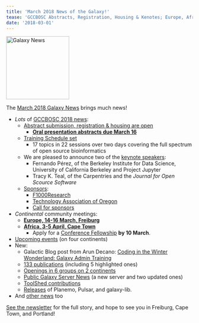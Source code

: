 ```yaml
---
title: 'March 2018 News of the Galaxy!'
tease: 'GCCBOSC Abstracts, Registration, Housing & Kenotes; Europe, Africa, blog, pubs, servers, jobs, ...'
date: '2018-03-01'
---
```

[<img class="float-right" src="/images/galaxy-logos/GalaxyNews.png" alt="Galaxy News" width="170" />](/galaxy-updates/2018-03/)

The [March 2018 Galaxy News](/galaxy-updates/2018-03/) brings much news!

* *Lots* of [GCCBOSC 2018 news](/galaxy-updates/2018-03/#gccbosc-2018):
    * [Abstract submission, registration & housing are open](/galaxy-updates/2018-03/#abstract-submission-registration-and-housing-are-open)
        * **[Oral presentation abstracts due March 16](https://easychair.org/conferences/?conf=gccbosc2018)**
    * [Training Schedule set](/galaxy-updates/2018-03/#training-schedule-set)
        * 17 topics in 22 sessions over two days covering the full spectrum of open source bioinformatics
    * We are pleased to announce two of the [keynote speakers](http://localhost:8080/galaxy-updates/2018-03/#keynote-speakers):
        * Fernando Pérez, of the Berkeley Institute for Data Science, University of California Berkeley and Project Jupyter
        * Tracy K. Teal, of the Carpentries and the *Journal for Open Scource Software*
    * [Sponsors](/galaxy-updates/2018-03/#gccbosc-2018-sponsors):
        * [F1000Research](/galaxy-updates/2018-03/#f1000research)
        * [Technology Association of Oregon](/galaxy-updates/2018-03/#technology-association-of-oregon)
        * [Call for sponsors](/galaxy-updates/2018-03/#call-for-sponsors)
* *Continental* community meetings:
    * [**Europe, 14-16 March, Freiburg**](/galaxy-updates/2018-03/#elixir-galaxy-community-kickoff-and-meeting-march-freiburg)
    * [**Africa, 3-5 April, Cape Town**](/galaxy-updates/2018-03/#galaxy-africa-3-5-april-cape-town)
        * Apply for a [Conference Fellowship](/galaxy-updates/2018-03/#conference-fellowships) **by 10 March**.
* [Upcoming events](/galaxy-updates/2018-03/#upcoming-events) (on four continents)
* New:
    * Galactic Blog post from Arun Decano: [Coding in the Winter Wonderland: Galaxy Admin Training](/galaxy-updates/2018-03/#new-galactic-blog-entry-coding-in-the-winter-wonderland-galaxy-admin-training)
    * [133 publications](/galaxy-updates/2018-03/#publications) (including 5 highlighted ones)
    * [Openings in 6 groups on 2 continents](/galaxy-updates/2018-03/#whos-hiring)
    * [Public Galaxy Server News](/galaxy-updates/2018-03/#public-galaxy-server-news) (a new server and two updated ones)
    * [ToolShed contributions](/galaxy-updates/2018-03/#toolshed-contributions)
    * [Releases](/galaxy-updates/2018-03/#releases) of Planemo, Pulsar, and galaxy-lib.
* And [other news](/galaxy-updates/2018-03/#other-news) too

[See the newsletter](/galaxy-updates/2018-03/) for the full story, and hope to see you in Freiburg, Cape Town, and Portland!
